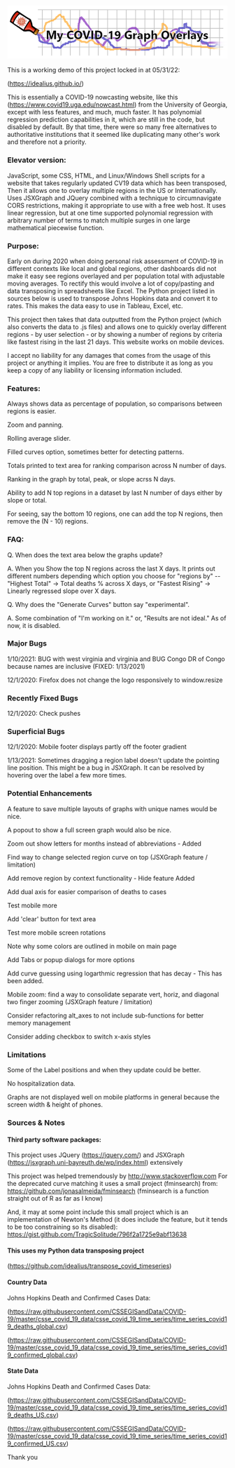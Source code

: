 ![Logo](/img/Spicy_Covid_Graphs_Logo.png)

<!--Link: (http://covid19graphs.42web.io/)-->

This is a working demo of this project locked in at 05/31/22:

(https://idealius.github.io/)

This is essentially a COVID-19 nowcasting website, like this (https://www.covid19.uga.edu/nowcast.html) from the University of Georgia, except with less features, and much, much faster. It has polynomial regression prediction capabilities in it, which are still in the code, but disabled by default. By that time, there were so many free alternatives to authoritative institutions that it seemed like duplicating many other's work and therefore not a priority.

### Elevator version:

JavaScript, some CSS, HTML, and Linux/Windows Shell scripts for a website that takes regularly updated CV19 data which has been transposed, Then it allows one to overlay multiple regions in the US or Internationally. Uses JSXGraph and JQuery combined with a technique to circumnavigate CORS restrictions, making it appropriate to use with a free web host.  It uses linear regression, but at one time supported polynomial regression with arbitrary number of terms to match multiple surges in one large mathematical piecewise function.

### Purpose:
Early on during 2020 when doing personal risk assessment of COVID-19 in different contexts like local and global regions, other dashboards did not make it easy see regions overlayed and per population total with adjustable moving averages. To rectify this would involve a lot of copy/pasting and data transposing in spreadsheets like Excel. The Python project listed in sources below is used to transpose Johns Hopkins data and convert it to rates. This makes the data easy to use in Tableau, Excel, etc.

This project then takes that data outputted from the Python project (which also converts the data to .js files) and allows one to quickly overlay different regions - by user selection - or by showing a number of regions by criteria like fastest rising in the last 21 days. This website works on mobile devices.

I accept no liability for any damages that comes from the usage of this project or anything it implies. You are free to distribute it as long as you keep a copy of any liability or licensing information included.

### Features:
Always shows data as percentage of population, so comparisons between regions is easier.

Zoom and panning.

Rolling average slider.

Filled curves option, sometimes better for detecting patterns.

Totals printed to text area for ranking comparison across N number of days.

Ranking in the graph by total, peak, or slope acrss N days.

Ability to add N top regions in a dataset by last N number of days either by slope or total.

For seeing, say the bottom 10 regions, one can add the top N regions, then remove the (N - 10) regions.

### FAQ:
Q. When does the text area below the graphs update?

A. When you Show the top N regions across the last X days. It prints out different numbers depending which option you choose for "regions by" -- "Highest Total" -> Total deaths % across X days, or "Fastest Rising" -> Linearly regressed slope over X days.

Q. Why does the "Generate Curves" button say "experimental".

A. Some combination of "I'm working on it." or, "Results are not ideal." As of now, it is disabled.

### Major Bugs
1/10/2021: BUG with west virginia and virginia and BUG Congo DR of Congo because names are inclusive (FIXED: 1/13/2021)

12/1/2020: Firefox does not change the logo responsively to window.resize

### Recently Fixed Bugs
12/1/2020: Check pushes

### Superficial Bugs
12/1/2020: Mobile footer displays partly off the footer gradient

1/13/2021: Sometimes dragging a region label doesn't update the pointing line position. This might be a bug in JSXGraph. It can be resolved by hovering over the label a few more times.

### Potential Enhancements
A feature to save multiple layouts of graphs with unique names would be nice.

A popout to show a full screen graph would also be nice.

Zoom out show letters for months instead of abbreviations - Added

Find way to change selected region curve on top (JSXGraph feature / limitation)

Add remove region by context functionality - Hide feature Added

Add dual axis for easier comparison of deaths to cases

Test mobile more

Add 'clear' button for text area

Test more mobile screen rotations

Note why some colors are outlined in mobile on main page

Add Tabs or popup dialogs for more options

Add curve guessing using logarthmic regression that has decay - This has been added.

Mobile zoom: find a way to consolidate separate vert, horiz, and diagonal two finger zooming (JSXGraph feature / limitation)

Consider refactoring alt_axes to not include sub-functions for better memory management

Consider adding checkbox to switch x-axis styles

### Limitations
Some of the Label positions and when they update could be better.

No hospitalization data.

Graphs are not displayed well on mobile platforms in general because the screen width & height of phones.

### Sources & Notes

#### Third party software packages:

This project uses JQuery (https://jquery.com/) and JSXGraph (https://jsxgraph.uni-bayreuth.de/wp/index.html) extensively 

This project was helped tremendously by http://www.stackoverflow.com
For the deprecated curve matching it uses a small project (fminsearch) from: https://github.com/jonasalmeida/fminsearch
(fminsearch is a function straight out of R as far as I know)

And, it may at some point include this small project which is an implementation of Newton's Method (it does include the feature, but it tends to be too constraining so its disabled):
https://gist.github.com/TragicSolitude/796f2a1725e9abf13638

#### This uses my Python data transposing project

(https://github.com/idealius/transpose_covid_timeseries)

#### Country Data

Johns Hopkins Death and Confirmed Cases Data:

(https://raw.githubusercontent.com/CSSEGISandData/COVID-19/master/csse_covid_19_data/csse_covid_19_time_series/time_series_covid19_deaths_global.csv) 

(https://raw.githubusercontent.com/CSSEGISandData/COVID-19/master/csse_covid_19_data/csse_covid_19_time_series/time_series_covid19_confirmed_global.csv) 

#### State Data

Johns Hopkins Death and Confirmed Cases Data:

(https://raw.githubusercontent.com/CSSEGISandData/COVID-19/master/csse_covid_19_data/csse_covid_19_time_series/time_series_covid19_deaths_US.csv) 

(https://raw.githubusercontent.com/CSSEGISandData/COVID-19/master/csse_covid_19_data/csse_covid_19_time_series/time_series_covid19_confirmed_US.csv) 


Thank you
